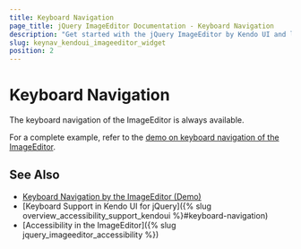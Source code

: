 ```yaml
---
title: Keyboard Navigation
page_title: jQuery ImageEditor Documentation - Keyboard Navigation
description: "Get started with the jQuery ImageEditor by Kendo UI and learn about the accessibility support it provides through its keyboard navigation functionality."
slug: keynav_kendoui_imageeditor_widget
position: 2
---
```


# Keyboard Navigation

The keyboard navigation of the ImageEditor is always available.

For a complete example, refer to the [demo on keyboard navigation of the ImageEditor](https://demos.telerik.com/kendo-ui/imageeditor/keyboard-navigation).

## See Also

* [Keyboard Navigation by the ImageEditor (Demo)](https://demos.telerik.com/kendo-ui/imageeditor/keyboard-navigation)
* [Keyboard Support in Kendo UI for jQuery]({% slug overview_accessibility_support_kendoui %}#keyboard-navigation)
* [Accessibility in the ImageEditor]({% slug jquery_imageeditor_accessibility %})
